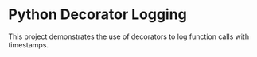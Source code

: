 # Python Decorator Logging
This project demonstrates the use of decorators to log function calls with timestamps.
